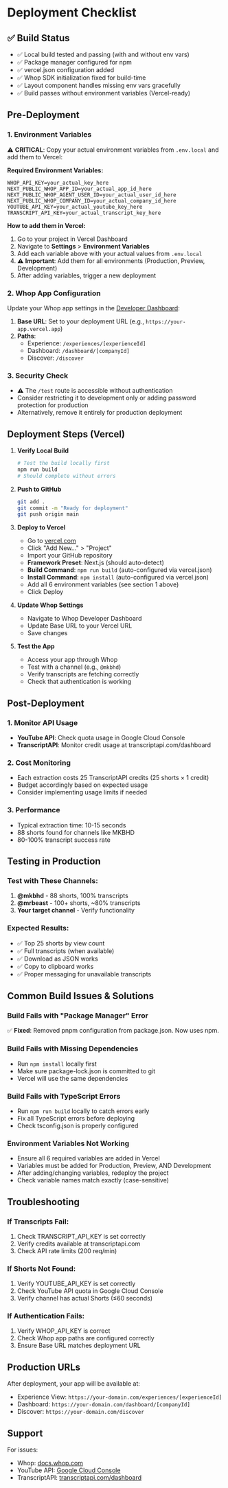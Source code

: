 # Deployment Checklist

## ✅ Build Status
- ✅ Local build tested and passing (with and without env vars)
- ✅ Package manager configured for npm
- ✅ vercel.json configuration added
- ✅ Whop SDK initialization fixed for build-time
- ✅ Layout component handles missing env vars gracefully
- ✅ Build passes without environment variables (Vercel-ready)

## Pre-Deployment

### 1. Environment Variables
⚠️ **CRITICAL**: Copy your actual environment variables from `.env.local` and add them to Vercel:

**Required Environment Variables:**
```env
WHOP_API_KEY=your_actual_key_here
NEXT_PUBLIC_WHOP_APP_ID=your_actual_app_id_here
NEXT_PUBLIC_WHOP_AGENT_USER_ID=your_actual_user_id_here
NEXT_PUBLIC_WHOP_COMPANY_ID=your_actual_company_id_here
YOUTUBE_API_KEY=your_actual_youtube_key_here
TRANSCRIPT_API_KEY=your_actual_transcript_key_here
```

**How to add them in Vercel:**
1. Go to your project in Vercel Dashboard
2. Navigate to **Settings** > **Environment Variables**
3. Add each variable above with your actual values from `.env.local`
4. ⚠️ **Important**: Add them for all environments (Production, Preview, Development)
5. After adding variables, trigger a new deployment

### 2. Whop App Configuration
Update your Whop app settings in the [Developer Dashboard](https://whop.com/dashboard/developer/):

1. **Base URL**: Set to your deployment URL (e.g., `https://your-app.vercel.app`)
2. **Paths**:
   - Experience: `/experiences/[experienceId]`
   - Dashboard: `/dashboard/[companyId]`
   - Discover: `/discover`

### 3. Security Check
- ⚠️ The `/test` route is accessible without authentication
- Consider restricting it to development only or adding password protection for production
- Alternatively, remove it entirely for production deployment

## Deployment Steps (Vercel)

1. **Verify Local Build**
   ```bash
   # Test the build locally first
   npm run build
   # Should complete without errors
   ```

2. **Push to GitHub**
   ```bash
   git add .
   git commit -m "Ready for deployment"
   git push origin main
   ```

3. **Deploy to Vercel**
   - Go to [vercel.com](https://vercel.com)
   - Click "Add New..." > "Project"
   - Import your GitHub repository
   - **Framework Preset**: Next.js (should auto-detect)
   - **Build Command**: `npm run build` (auto-configured via vercel.json)
   - **Install Command**: `npm install` (auto-configured via vercel.json)
   - Add all 6 environment variables (see section 1 above)
   - Click Deploy

4. **Update Whop Settings**
   - Navigate to Whop Developer Dashboard
   - Update Base URL to your Vercel URL
   - Save changes

5. **Test the App**
   - Access your app through Whop
   - Test with a channel (e.g., `@mkbhd`)
   - Verify transcripts are fetching correctly
   - Check that authentication is working

## Post-Deployment

### 1. Monitor API Usage
- **YouTube API**: Check quota usage in Google Cloud Console
- **TranscriptAPI**: Monitor credit usage at transcriptapi.com/dashboard

### 2. Cost Monitoring
- Each extraction costs 25 TranscriptAPI credits (25 shorts × 1 credit)
- Budget accordingly based on expected usage
- Consider implementing usage limits if needed

### 3. Performance
- Typical extraction time: 10-15 seconds
- 88 shorts found for channels like MKBHD
- 80-100% transcript success rate

## Testing in Production

### Test with These Channels:
1. **@mkbhd** - 88 shorts, 100% transcripts
2. **@mrbeast** - 100+ shorts, ~80% transcripts
3. **Your target channel** - Verify functionality

### Expected Results:
- ✅ Top 25 shorts by view count
- ✅ Full transcripts (when available)
- ✅ Download as JSON works
- ✅ Copy to clipboard works
- ✅ Proper messaging for unavailable transcripts

## Common Build Issues & Solutions

### Build Fails with "Package Manager" Error
✅ **Fixed**: Removed pnpm configuration from package.json. Now uses npm.

### Build Fails with Missing Dependencies
- Run `npm install` locally first
- Make sure package-lock.json is committed to git
- Vercel will use the same dependencies

### Build Fails with TypeScript Errors
- Run `npm run build` locally to catch errors early
- Fix all TypeScript errors before deploying
- Check tsconfig.json is properly configured

### Environment Variables Not Working
- Ensure all 6 required variables are added in Vercel
- Variables must be added for Production, Preview, AND Development
- After adding/changing variables, redeploy the project
- Check variable names match exactly (case-sensitive)

## Troubleshooting

### If Transcripts Fail:
1. Check TRANSCRIPT_API_KEY is set correctly
2. Verify credits available at transcriptapi.com
3. Check API rate limits (200 req/min)

### If Shorts Not Found:
1. Verify YOUTUBE_API_KEY is set correctly
2. Check YouTube API quota in Google Cloud Console
3. Verify channel has actual Shorts (≤60 seconds)

### If Authentication Fails:
1. Verify WHOP_API_KEY is correct
2. Check Whop app paths are configured correctly
3. Ensure Base URL matches deployment URL

## Production URLs

After deployment, your app will be available at:
- Experience View: `https://your-domain.com/experiences/[experienceId]`
- Dashboard: `https://your-domain.com/dashboard/[companyId]`
- Discover: `https://your-domain.com/discover`

## Support

For issues:
- Whop: [docs.whop.com](https://docs.whop.com)
- YouTube API: [Google Cloud Console](https://console.cloud.google.com)
- TranscriptAPI: [transcriptapi.com/dashboard](https://transcriptapi.com/dashboard)
